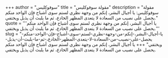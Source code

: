 +++
author = "سوفوكليس"
title = "مقولة سوفوكليس"
description = "مقولة سوفوكليس: يا أجيال البشر، إنكم من وجهة نظري لستم سوى أشباح فإن الواحد منكم يحصل على نصيب من السعادة لا يتعدى المظهر الخادع، ثم ما يلبث أن يذبل ويختفي."
quote = '''يا أجيال البشر، إنكم من وجهة نظري لستم سوى أشباح فإن الواحد منكم يحصل على نصيب من السعادة لا يتعدى المظهر الخادع، ثم ما يلبث أن يذبل ويختفي.'''
slug = "يا-أجيال-البشر،-إنكم-من-وجهة-نظري-لستم-سوى-أشباح-فإن-الواحد-منكم-يحصل-على-نصيب-من-السعادة-لا-يتعدى-المظهر-الخادع،-ثم-ما-يلبث-أن-يذبل-ويختفي"
+++
يا أجيال البشر، إنكم من وجهة نظري لستم سوى أشباح فإن الواحد منكم يحصل على نصيب من السعادة لا يتعدى المظهر الخادع، ثم ما يلبث أن يذبل ويختفي.
